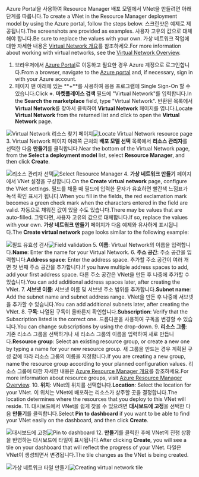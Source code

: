 <span data-ttu-id="34b35-101">Azure Portal을 사용하여 Resource Manager 배포 모델에서 VNet을 만들려면 아래 단계를 따릅니다.</span><span class="sxs-lookup"><span data-stu-id="34b35-101">To create a VNet in the Resource Manager deployment model by using the Azure portal, follow the steps below.</span></span> <span data-ttu-id="34b35-102">스크린샷은 예제로 제공됩니다.</span><span class="sxs-lookup"><span data-stu-id="34b35-102">The screenshots are provided as examples.</span></span> <span data-ttu-id="34b35-103">사용자 고유의 값으로 대체해야 합니다.</span><span class="sxs-lookup"><span data-stu-id="34b35-103">Be sure to replace the values with your own.</span></span> <span data-ttu-id="34b35-104">가상 네트워크 작업에 대한 자세한 내용은 [Virtual Network 개요](../articles/virtual-network/virtual-networks-overview.md)를 참조하세요.</span><span class="sxs-lookup"><span data-stu-id="34b35-104">For more information about working with virtual networks, see the [Virtual Network Overview](../articles/virtual-network/virtual-networks-overview.md).</span></span>

1. <span data-ttu-id="34b35-105">브라우저에서 [Azure Portal](http://portal.azure.com)로 이동하고 필요한 경우 Azure 계정으로 로그인합니다.</span><span class="sxs-lookup"><span data-stu-id="34b35-105">From a browser, navigate to the [Azure portal](http://portal.azure.com) and, if necessary, sign in with your Azure account.</span></span>
2. <span data-ttu-id="34b35-106">페이지 맨 아래에 있는 **+**를 사용하여 응용 프로그램에 Single Sign-On 할 수 있습니다.</span><span class="sxs-lookup"><span data-stu-id="34b35-106">Click **+**.</span></span> <span data-ttu-id="34b35-107">**마켓플레이스 검색** 필드에 "Virtual Network"를 입력합니다.</span><span class="sxs-lookup"><span data-stu-id="34b35-107">In the **Search the marketplace** field, type "Virtual Network".</span></span> <span data-ttu-id="34b35-108">반환된 목록에서 **Virtual Network**를 찾아서 클릭하여 **Virtual Network** 페이지를 엽니다.</span><span class="sxs-lookup"><span data-stu-id="34b35-108">Locate **Virtual Network** from the returned list and click to open the **Virtual Network** page.</span></span>

  <span data-ttu-id="34b35-109">![Virtual Network 리소스 찾기 페이지](./media/vpn-gateway-basic-p2s-vnet-rm-portal-include/newvnetportal700.png "가상 네트워크 리소스 찾기 페이지")</span><span class="sxs-lookup"><span data-stu-id="34b35-109">![Locate Virtual Network resource page](./media/vpn-gateway-basic-p2s-vnet-rm-portal-include/newvnetportal700.png "Locate virtual network resource page")</span></span>
3. <span data-ttu-id="34b35-110">Virtual Network 페이지 아래쪽 근처의 **배포 모델 선택** 목록에서 **리소스 관리자**를 선택한 다음 **만들기**를 클릭합니다.</span><span class="sxs-lookup"><span data-stu-id="34b35-110">Near the bottom of the Virtual Network page, from the **Select a deployment model** list, select **Resource Manager**, and then click **Create**.</span></span>

  <span data-ttu-id="34b35-111">![리소스 관리자 선택](./media/vpn-gateway-basic-p2s-vnet-rm-portal-include/resourcemanager250.png "리소스 관리자 선택")</span><span class="sxs-lookup"><span data-stu-id="34b35-111">![Select Resource Manager](./media/vpn-gateway-basic-p2s-vnet-rm-portal-include/resourcemanager250.png "Select Resource Manager")</span></span>
4. <span data-ttu-id="34b35-112">**가상 네트워크 만들기** 페이지에서 VNet 설정을 구성합니다.</span><span class="sxs-lookup"><span data-stu-id="34b35-112">On the **Create virtual network** page, configure the VNet settings.</span></span> <span data-ttu-id="34b35-113">필드를 채울 때 필드에 입력한 문자가 유효하면 빨간색 느낌표가 녹색 확인 표시가 됩니다.</span><span class="sxs-lookup"><span data-stu-id="34b35-113">When you fill in the fields, the red exclamation mark becomes a green check mark when the characters entered in the field are valid.</span></span> <span data-ttu-id="34b35-114">자동으로 채워진 값이 있을 수도 있습니다.</span><span class="sxs-lookup"><span data-stu-id="34b35-114">There may be values that are auto-filled.</span></span> <span data-ttu-id="34b35-115">그렇다면, 사용자 고유의 값으로 대체합니다.</span><span class="sxs-lookup"><span data-stu-id="34b35-115">If so, replace the values with your own.</span></span> <span data-ttu-id="34b35-116">**가상 네트워크 만들기** 페이지가 다음 예제와 유사하게 표시됩니다.</span><span class="sxs-lookup"><span data-stu-id="34b35-116">The **Create virtual network** page looks similar to the following example:</span></span>

  <span data-ttu-id="34b35-117">![필드 유효성 검사](./media/vpn-gateway-basic-p2s-vnet-rm-portal-include/createp2sgvnet.png "필드 유효성 검사")</span><span class="sxs-lookup"><span data-stu-id="34b35-117">![Field validation](./media/vpn-gateway-basic-p2s-vnet-rm-portal-include/createp2sgvnet.png "Field validation")</span></span>
5. <span data-ttu-id="34b35-118">**이름**: Virtual Network의 이름을 입력합니다.</span><span class="sxs-lookup"><span data-stu-id="34b35-118">**Name**: Enter the name for your Virtual Network.</span></span>
6. <span data-ttu-id="34b35-119">**주소 공간**: 주소 공간을 입력합니다.</span><span class="sxs-lookup"><span data-stu-id="34b35-119">**Address space**: Enter the address space.</span></span> <span data-ttu-id="34b35-120">추가할 주소 공간이 여러 개면 첫 번째 주소 공간을 추가합니다.</span><span class="sxs-lookup"><span data-stu-id="34b35-120">If you have multiple address spaces to add, add your first address space.</span></span> <span data-ttu-id="34b35-121">다른 주소 공간은 VNet을 만든 후 나중에 추가할 수 있습니다.</span><span class="sxs-lookup"><span data-stu-id="34b35-121">You can add additional address spaces later, after creating the VNet.</span></span>
7. <span data-ttu-id="34b35-122">**서브넷 이름**: 서브넷 이름 및 서브넷 주소 범위를 추가합니다.</span><span class="sxs-lookup"><span data-stu-id="34b35-122">**Subnet name**: Add the subnet name and subnet address range.</span></span> <span data-ttu-id="34b35-123">VNet을 만든 후 나중에 서브넷을 추가할 수 있습니다.</span><span class="sxs-lookup"><span data-stu-id="34b35-123">You can add additional subnets later, after creating the VNet.</span></span>
8. <span data-ttu-id="34b35-124">**구독**: 나열된 구독이 올바른지 확인합니다.</span><span class="sxs-lookup"><span data-stu-id="34b35-124">**Subscription**: Verify that the Subscription listed is the correct one.</span></span> <span data-ttu-id="34b35-125">드롭다운을 사용하여 구독을 변경할 수 있습니다.</span><span class="sxs-lookup"><span data-stu-id="34b35-125">You can change subscriptions by using the drop-down.</span></span>
9. <span data-ttu-id="34b35-126">**리소스 그룹**: 기존 리소스 그룹을 선택하거나 새 리소스 그룹의 이름을 입력하여 새로 만듭니다.</span><span class="sxs-lookup"><span data-stu-id="34b35-126">**Resource group**: Select an existing resource group, or create a new one by typing a name for your new resource group.</span></span> <span data-ttu-id="34b35-127">새 그룹을 만드는 경우 계획된 구성 값에 따라 리소스 그룹의 이름을 지정합니다.</span><span class="sxs-lookup"><span data-stu-id="34b35-127">If you are creating a new group, name the resource group according to your planned configuration values.</span></span> <span data-ttu-id="34b35-128">리소스 그룹에 대한 자세한 내용은 [Azure Resource Manager 개요](../articles/azure-resource-manager/resource-group-overview.md#resource-groups)를 참조하세요.</span><span class="sxs-lookup"><span data-stu-id="34b35-128">For more information about resource groups, visit [Azure Resource Manager Overview](../articles/azure-resource-manager/resource-group-overview.md#resource-groups).</span></span>
10. <span data-ttu-id="34b35-129">**위치**: VNet의 위치를 선택합니다.</span><span class="sxs-lookup"><span data-stu-id="34b35-129">**Location**: Select the location for your VNet.</span></span> <span data-ttu-id="34b35-130">이 위치는 VNet에 배포하는 리소스가 상주할 곳을 결정합니다.</span><span class="sxs-lookup"><span data-stu-id="34b35-130">The location determines where the resources that you deploy to this VNet will reside.</span></span>
11. <span data-ttu-id="34b35-131">대시보드에서 VNet을 쉽게 찾을 수 있으려면 **대시보드에 고정**을 선택한 다음 **만들기**를 클릭합니다.</span><span class="sxs-lookup"><span data-stu-id="34b35-131">Select **Pin to dashboard** if you want to be able to find your VNet easily on the dashboard, and then click **Create**.</span></span>

 <span data-ttu-id="34b35-132">![대시보드에 고정](./media/vpn-gateway-basic-p2s-vnet-rm-portal-include/pintodashboard150.png "대시보드에 고정")</span><span class="sxs-lookup"><span data-stu-id="34b35-132">![Pin to dashboard](./media/vpn-gateway-basic-p2s-vnet-rm-portal-include/pintodashboard150.png "pin to dashboard")</span></span>
12. <span data-ttu-id="34b35-133">**만들기**를 클릭한 후에 VNet의 진행 상황을 반영하는 대시보드에 타일이 표시됩니다.</span><span class="sxs-lookup"><span data-stu-id="34b35-133">After clicking **Create**, you will see a tile on your dashboard that will reflect the progress of your VNet.</span></span> <span data-ttu-id="34b35-134">타일은 VNet이 생성되면서 변경됩니다.</span><span class="sxs-lookup"><span data-stu-id="34b35-134">The tile changes as the VNet is being created.</span></span>

  <span data-ttu-id="34b35-135">![가상 네트워크 타일 만들기](./media/vpn-gateway-basic-p2s-vnet-rm-portal-include/deploying150.png "Creating virtual network tile")</span><span class="sxs-lookup"><span data-stu-id="34b35-135">![Creating virtual network tile](./media/vpn-gateway-basic-p2s-vnet-rm-portal-include/deploying150.png "Creating virtual network tile")</span></span>